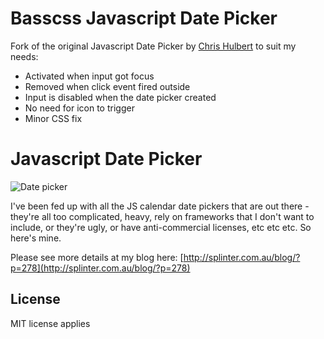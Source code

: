 Basscss Javascript Date Picker
==============================

Fork of the original Javascript Date Picker by [Chris Hulbert](https://github.com/chrishulbert) to suit my needs:

- Activated when input got focus
- Removed when click event fired outside
- Input is disabled when the date picker created
- No need for icon to trigger
- Minor CSS fix

Javascript Date Picker
======================

![Date picker](http://i.imgur.com/cnkJQ6B.png)


I've been fed up with all the JS calendar date pickers that are out
there - they're all too complicated, heavy, rely on frameworks that
I don't want to include, or they're ugly, or have anti-commercial
licenses, etc etc etc. So here's mine.

Please see more details at my blog here:
[http://splinter.com.au/blog/?p=278](http://splinter.com.au/blog/?p=278)

## License

MIT license applies

